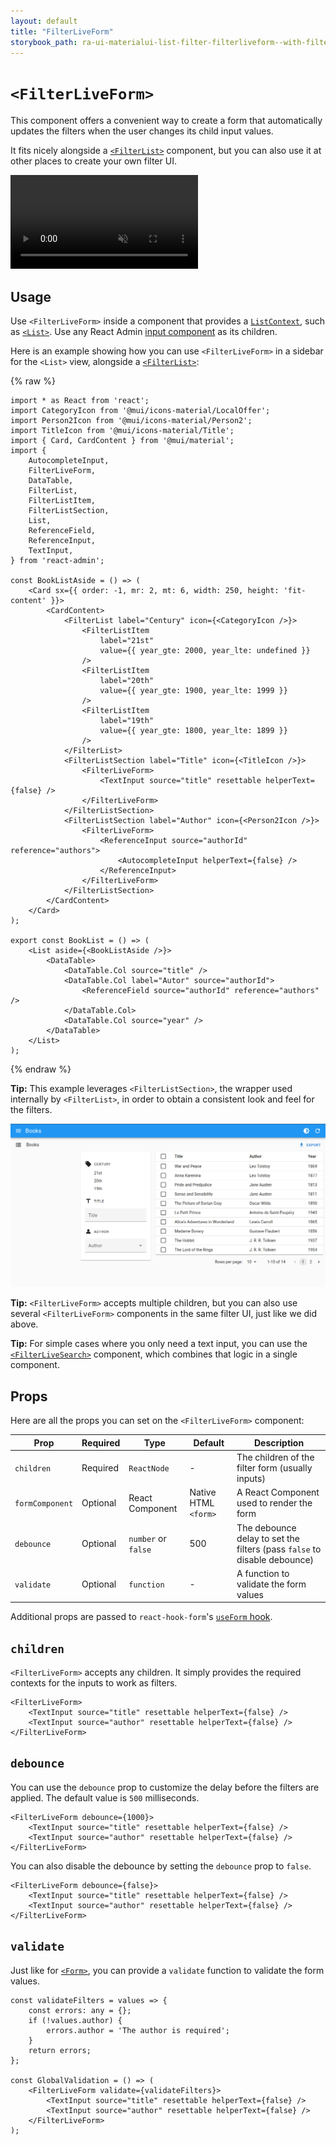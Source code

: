 ```yaml
---
layout: default
title: "FilterLiveForm"
storybook_path: ra-ui-materialui-list-filter-filterliveform--with-filter-list-section
---
```


# `<FilterLiveForm>`

This component offers a convenient way to create a form that automatically updates the filters when the user changes its child input values.

It fits nicely alongside a [`<FilterList>`](./FilterList.md) component, but you can also use it at other places to create your own filter UI.

<video controls autoplay playsinline muted loop>
  <source src="../img/FilterLiveForm.mp4" type="video/mp4"/>
  Your browser does not support the video tag.
</video>

## Usage

Use `<FilterLiveForm>` inside a component that provides a [`ListContext`](./useListContext.md), such as [`<List>`](./List.md). Use any React Admin [input component](./Inputs.md) as its children.

Here is an example showing how you can use `<FilterLiveForm>` in a sidebar for the `<List>` view, alongside a [`<FilterList>`](./FilterList.md):

{% raw %}
```tsx
import * as React from 'react';
import CategoryIcon from '@mui/icons-material/LocalOffer';
import Person2Icon from '@mui/icons-material/Person2';
import TitleIcon from '@mui/icons-material/Title';
import { Card, CardContent } from '@mui/material';
import {
    AutocompleteInput,
    FilterLiveForm,
    DataTable,
    FilterList,
    FilterListItem,
    FilterListSection,
    List,
    ReferenceField,
    ReferenceInput,
    TextInput,
} from 'react-admin';

const BookListAside = () => (
    <Card sx={{ order: -1, mr: 2, mt: 6, width: 250, height: 'fit-content' }}>
        <CardContent>
            <FilterList label="Century" icon={<CategoryIcon />}>
                <FilterListItem
                    label="21st"
                    value={{ year_gte: 2000, year_lte: undefined }}
                />
                <FilterListItem
                    label="20th"
                    value={{ year_gte: 1900, year_lte: 1999 }}
                />
                <FilterListItem
                    label="19th"
                    value={{ year_gte: 1800, year_lte: 1899 }}
                />
            </FilterList>
            <FilterListSection label="Title" icon={<TitleIcon />}>
                <FilterLiveForm>
                    <TextInput source="title" resettable helperText={false} />
                </FilterLiveForm>
            </FilterListSection>
            <FilterListSection label="Author" icon={<Person2Icon />}>
                <FilterLiveForm>
                    <ReferenceInput source="authorId" reference="authors">
                        <AutocompleteInput helperText={false} />
                    </ReferenceInput>
                </FilterLiveForm>
            </FilterListSection>
        </CardContent>
    </Card>
);

export const BookList = () => (
    <List aside={<BookListAside />}>
        <DataTable>
            <DataTable.Col source="title" />
            <DataTable.Col label="Autor" source="authorId">
                <ReferenceField source="authorId" reference="authors" />
            </DataTable.Col>
            <DataTable.Col source="year" />
        </DataTable>
    </List>
);
```
{% endraw %}

**Tip:** This example leverages `<FilterListSection>`, the wrapper used internally by `<FilterList>`, in order to obtain a consistent look and feel for the filters.

![FilterLiveForm](../img/FilterLiveForm.png)

**Tip:** `<FilterLiveForm>` accepts multiple children, but you can also use several `<FilterLiveForm>` components in the same filter UI, just like we did above.

**Tip:** For simple cases where you only need a text input, you can use the [`<FilterLiveSearch>`](./FilterLiveSearch.md) component, which combines that logic in a single component.

## Props

Here are all the props you can set on the `<FilterLiveForm>` component:

| Prop            | Required | Type                | Default              | Description                                                              |
| --------------- | -------- | ------------------- | -------------------- | ------------------------------------------------------------------------ |
| `children`      | Required | `ReactNode`         | -                    | The children of the filter form (usually inputs)                         |
| `formComponent` | Optional | React Component     | Native HTML `<form>` | A React Component used to render the form                                |
| `debounce`      | Optional | `number` or `false` | 500                  | The debounce delay to set the filters (pass `false` to disable debounce) |
| `validate`      | Optional | `function`          | -                    | A function to validate the form values                                   |

Additional props are passed to `react-hook-form`'s [`useForm` hook](https://react-hook-form.com/docs/useform).

## `children`

`<FilterLiveForm>` accepts any children. It simply provides the required contexts for the inputs to work as filters.

```tsx
<FilterLiveForm>
    <TextInput source="title" resettable helperText={false} />
    <TextInput source="author" resettable helperText={false} />
</FilterLiveForm>
```

## `debounce`

You can use the `debounce` prop to customize the delay before the filters are applied. The default value is `500` milliseconds.

```tsx
<FilterLiveForm debounce={1000}>
    <TextInput source="title" resettable helperText={false} />
    <TextInput source="author" resettable helperText={false} />
</FilterLiveForm>
```

You can also disable the debounce by setting the `debounce` prop to `false`.

```tsx
<FilterLiveForm debounce={false}>
    <TextInput source="title" resettable helperText={false} />
    <TextInput source="author" resettable helperText={false} />
</FilterLiveForm>
```

## `validate`

Just like for [`<Form>`](./Form.md), you can provide a `validate` function to validate the form values.

```tsx
const validateFilters = values => {
    const errors: any = {};
    if (!values.author) {
        errors.author = 'The author is required';
    }
    return errors;
};

const GlobalValidation = () => (
    <FilterLiveForm validate={validateFilters}>
        <TextInput source="title" resettable helperText={false} />
        <TextInput source="author" resettable helperText={false} />
    </FilterLiveForm>
);
```
